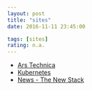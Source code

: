 ```yaml
---
layout: post
title: "sites"
date: 2016-11-11 23:45:00

tags: [sites]
rating: n.a.
---
```

* [Ars Technica]
* [Kubernetes]
* [News - The New Stack]

[Ars Technica]: http://arstechnica.com
[Kubernetes]: http://kubernetes.io
[News - The New Stack]: http://thenewstack.io/
